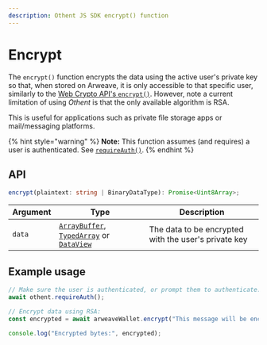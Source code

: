 ```yaml
---
description: Othent JS SDK encrypt() function
---
```


# Encrypt

The `encrypt()` function encrypts the data using the active user's private key so that, when stored on Arweave, it is
only accessible to that specific user, similarly to the
[Web Crypto API's `encrypt()`](https://developer.mozilla.org/en-US/docs/Web/API/SubtleCrypto/encrypt). However, note
a current limitation of using _Othent_ is that the only available algorithm is RSA.

This is useful for applications such as private file storage apps or mail/messaging platforms.

{% hint style="warning" %}
**Note:** This function assumes (and requires) a user is authenticated. See [`requireAuth()`](require-auth.md).
{% endhint %}

## API

```ts
encrypt(plaintext: string | BinaryDataType): Promise<Uint8Array>;
```

| Argument    | Type                                                                                                                                                                                                                                                                                                                                     | Description                                                                        |
| ----------- | ---------------------------------------------------------------------------------------------------------------------------------------------------------------------------------------------------------------------------------------------------------------------------------------------------------------------------------------- | ---------------------------------------------------------------------------------- |
| `data`      | [`ArrayBuffer`](https://developer.mozilla.org/en-US/docs/Web/JavaScript/Reference/Global\_Objects/ArrayBuffer), [`TypedArray`](https://developer.mozilla.org/en-US/docs/Web/JavaScript/Reference/Global\_Objects/TypedArray) or [`DataView`](https://developer.mozilla.org/en-US/docs/Web/JavaScript/Reference/Global\_Objects/DataView) | The data to be encrypted with the user's private key                               |

## Example usage

```typescript
// Make sure the user is authenticated, or prompt them to authenticate:
await othent.requireAuth();

// Encrypt data using RSA:
const encrypted = await arweaveWallet.encrypt("This message will be encrypted");

console.log("Encrypted bytes:", encrypted);
```

